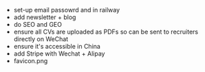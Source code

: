 - set-up email passowrd and in railway
- add newsletter + blog
- do SEO and GEO
- ensure all CVs are uploaded as PDFs so can be sent to recruiters directly on WeChat
- ensure it's accessible in China
- add Stripe with Wechat + Alipay
- favicon.png
